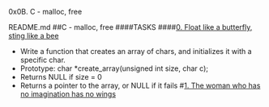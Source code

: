0x0B. C - malloc, free

README.md
##C - malloc, free
####TASKS
####[0. Float like a butterfly, sting like a bee](0-create_array.c)
- Write a function that creates an array of chars, and initializes it with a
specific char.
- Prototype: char *create_array(unsigned int size, char c);
- Returns NULL if size = 0
- Returns a pointer to the array, or NULL if it fails
#[1. The woman who has no imagination has no wings](1-strdup.c)
